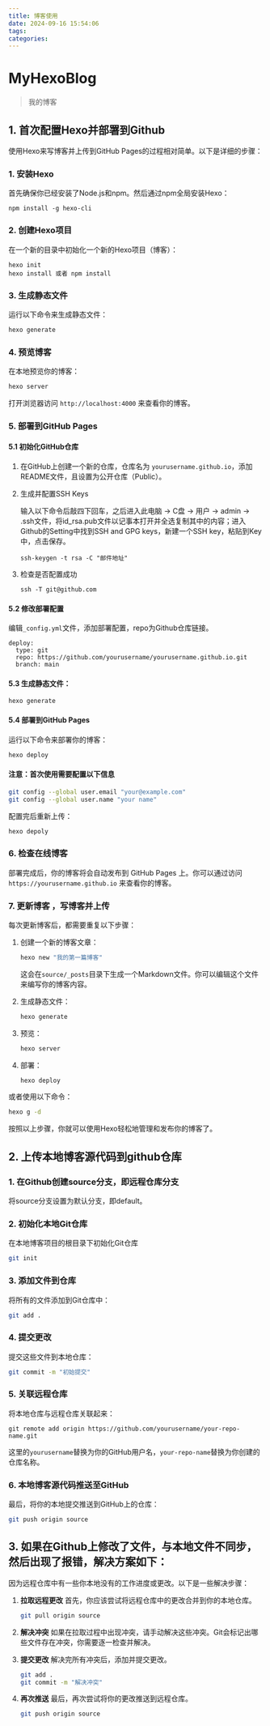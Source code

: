 ```yaml
---
title: 博客使用
date: 2024-09-16 15:54:06
tags:
categories:
---
```


# MyHexoBlog
>我的博客

## 1. 首次配置Hexo并部署到Github

使用Hexo来写博客并上传到GitHub Pages的过程相对简单。以下是详细的步骤：

### 1. 安装Hexo

首先确保你已经安装了Node.js和npm。然后通过npm全局安装Hexo：

```
npm install -g hexo-cli
```

### 2. 创建Hexo项目

在一个新的目录中初始化一个新的Hexo项目（博客）：

```
hexo init
hexo install 或者 npm install
```

### 3. 生成静态文件

运行以下命令来生成静态文件：

```bash
hexo generate
```

### 4. 预览博客

在本地预览你的博客：

```bash
hexo server
```

打开浏览器访问 `http://localhost:4000` 来查看你的博客。

### 5. 部署到GitHub Pages

#### 5.1 初始化GitHub仓库

1. 在GitHub上创建一个新的仓库，仓库名为 `yourusername.github.io`，添加README文件，且设置为公开仓库（Public）。

2. 生成并配置SSH Keys

   输入以下命令后敲四下回车，之后进入此电脑 -> C盘 -> 用户 -> admin -> .ssh文件，将id_rsa.pub文件以记事本打开并全选复制其中的内容；进入Github的Setting中找到SSH and GPG keys，新建一个SSH key，粘贴到Key中，点击保存。

   ```
   ssh-keygen -t rsa -C "邮件地址"
   ```

3. 检查是否配置成功

   ```
   ssh -T git@github.com
   ```

#### 5.2 修改部署配置

编辑`_config.yml`文件，添加部署配置，repo为Github仓库链接。

```
deploy:
  type: git
  repo: https://github.com/yourusername/yourusername.github.io.git
  branch: main
```

#### 5.3 生成静态文件：

```
hexo generate
```

#### 5.4 部署到GitHub Pages

运行以下命令来部署你的博客：

```bash
hexo deploy
```

#### 注意：首次使用需要配置以下信息

```bash
git config --global user.email "your@example.com"
git config --global user.name "your name"
```

配置完后重新上传：

```bash
hexo depoly
```

### 6. 检查在线博客

部署完成后，你的博客将会自动发布到 GitHub Pages 上。你可以通过访问 `https://yourusername.github.io` 来查看你的博客。

### 7. 更新博客 ，写博客并上传

每次更新博客后，都需要重复以下步骤：

1. 创建一个新的博客文章：

   ```bash
   hexo new "我的第一篇博客"
   ```

   这会在`source/_posts`目录下生成一个Markdown文件。你可以编辑这个文件来编写你的博客内容。

2. 生成静态文件：

   ```bash
   hexo generate
   ```

3. 预览：

   ```bash
   hexo server
   ```

4. 部署：

   ```bash
   hexo deploy
   ```

或者使用以下命令：

```bash
hexo g -d
```

按照以上步骤，你就可以使用Hexo轻松地管理和发布你的博客了。

## 2. 上传本地博客源代码到github仓库

### 1. 在Github创建source分支，即远程仓库分支

将source分支设置为默认分支，即default。

### 2. 初始化本地Git仓库

在本地博客项目的根目录下初始化Git仓库

```bash
git init
```

### 3. 添加文件到仓库

将所有的文件添加到Git仓库中：

```bash
git add .
```

### 4. 提交更改

提交这些文件到本地仓库：

```bash
git commit -m "初始提交"
```

### 5. 关联远程仓库

将本地仓库与远程仓库关联起来：

```
git remote add origin https://github.com/yourusername/your-repo-name.git
```

这里的`yourusername`替换为你的GitHub用户名，`your-repo-name`替换为你创建的仓库名称。

### 6. 本地博客源代码推送至GitHub

最后，将你的本地提交推送到GitHub上的仓库：

```bash
git push origin source
```

## 3. 如果在Github上修改了文件，与本地文件不同步，然后出现了报错，解决方案如下：

因为远程仓库中有一些你本地没有的工作进度或更改。以下是一些解决步骤：

1. **拉取远程更改** 首先，你应该尝试将远程仓库中的更改合并到你的本地仓库。

   ```bash
   git pull origin source
   ```

2. **解决冲突** 如果在拉取过程中出现冲突，请手动解决这些冲突。Git会标记出哪些文件存在冲突，你需要逐一检查并解决。

3. **提交更改** 解决完所有冲突后，添加并提交更改。

   ```bash
   git add .
   git commit -m "解决冲突"
   ```

4. **再次推送** 最后，再次尝试将你的更改推送到远程仓库。

   ```bash
   git push origin source
   ```

## 
